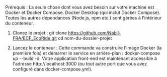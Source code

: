 Prérequis :
La seule chose dont vous avez besoin sur votre machine est Docker et Docker Compose.
Docker Desktop (qui inclut Docker Compose). Toutes les autres dépendances (Node.js, npm etc.) sont gérées à l'intérieur du conteneur.
1.	Clonez le projet :
git clone https://github.com/Nabil-FRA/ECF_EcoRide.git
cd nom-du-dossier-projet

2.	Lancez le conteneur :
Cette commande va construire l'image Docker (la première fois) et démarrer le service en arrière-plan : docker-compose up --build -d.
Votre application front-end est maintenant accessible à l'adresse http://localhost:3000 (ou tout autre port que vous avez configuré dans docker-compose.yml).
